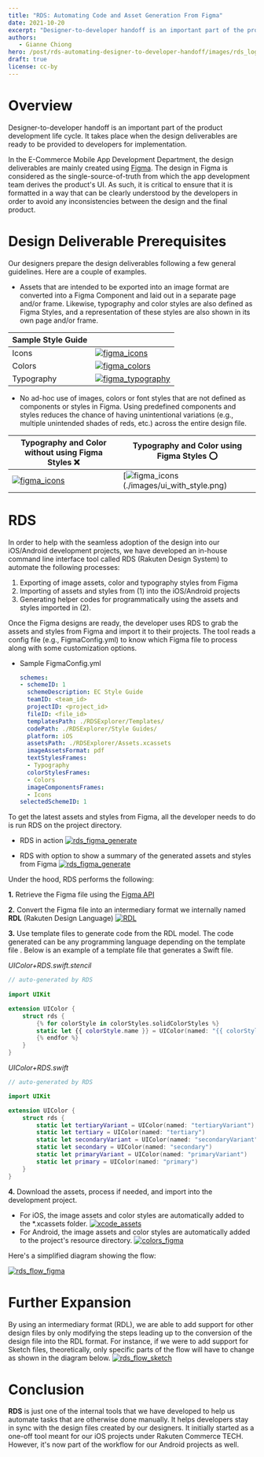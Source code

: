 ```yaml
---
title: "RDS: Automating Code and Asset Generation From Figma"
date: 2021-10-20
excerpt: "Designer-to-developer handoff is an important part of the product development life cycle. It takes place when the design deliverables are ready to be provided to developers for implementation."
authors:
   - Gianne Chiong
hero: /post/rds-automating-designer-to-developer-handoff/images/rds_logo.png
draft: true
license: cc-by
---
```


# Overview

Designer-to-developer handoff is an important part of the product development life cycle. It takes place when the design deliverables are ready to be provided to developers for implementation.

In the E-Commerce Mobile App Development Department, the design deliverables are mainly created using [Figma](https://www.figma.com). The design in Figma is considered as the single-source-of-truth from which the app development team derives the product's UI. As such, it is critical to ensure that it is formatted in a way that can be clearly understood by the developers in order to avoid any inconsistencies between the design and the final product.

# Design Deliverable Prerequisites

Our designers prepare the design deliverables following a few general guidelines. Here are a couple of examples.
- Assets that are intended to be exported into an image format are converted into a Figma Component and laid out in a separate page and/or frame. Likewise, typography and color styles are also defined as Figma Styles, and a representation of these styles are also shown in its own page and/or frame.

| Sample Style Guide |                                                              |
| ------------------ | ------------------------------------------------------------ |
| Icons              | [![figma_icons](./images/figma_icons.png)](./images/figma_icons.png) |
| Colors             | [![figma_colors](./images/figma_colors.png)](./images/figma_colors.png) |
| Typography         | [![figma_typography](./images/figma_typography.png)](./images/figma_typography.png) |

- No ad-hoc use of images, colors or font styles that are not defined as components or styles in Figma. Using predefined components and styles reduces the chance of having unintentional variations (e.g., multiple unintended shades of reds, etc.) across the entire design file.
  
| Typography and Color without using Figma Styles ❌ | Typography and Color using Figma Styles ⭕️ |
| -------------------------------------------------- | ----------------------------------------- |
| [![figma_icons](./images/ui_no_style.png)](./images/ui_no_style.png) | [![figma_icons](./images/ui_with_style.png)(./images/ui_with_style.png) |

# RDS

In order to help with the seamless adoption of the design into our iOS/Android development projects, we have developed an in-house command line interface tool called RDS (Rakuten Design System) to automate the following processes:

1. Exporting of image assets, color and typography styles from Figma
2. Importing of assets and styles from (1) into the iOS/Android projects
3. Generating helper codes for programmatically using the assets and styles imported in (2).

Once the Figma designs are ready, the developer uses RDS to grab the assets and styles from Figma and import it to their projects. The tool reads a config file (e.g., FigmaConfig.yml) to know which Figma file to process along with some customization options.
- Sample FigmaConfig.yml
  ```yaml
  schemes:
  - schemeID: 1
    schemeDescription: EC Style Guide
    teamID: <team_id>
    projectID: <project_id>
    fileID: <file_id>
    templatesPath: ./RDSExplorer/Templates/
    codePath: ./RDSExplorer/Style Guides/
    platform: iOS
    assetsPath: ./RDSExplorer/Assets.xcassets
    imageAssetsFormat: pdf
    textStylesFrames:
    - Typography
    colorStylesFrames:
    - Colors
    imageComponentsFrames:
    - Icons
  selectedSchemeID: 1
  ```

To get the latest assets and styles from Figma, all the developer needs to do is run RDS on the project directory.

- RDS in action
  [![rds_figma_generate](./images/rds_figma_generate.gif)](./images/automating-code-and-asset-generation-from/rds_figma_generate.gif)

- RDS with option to show a summary of the generated assets and styles from Figma
  [![rds_figma_generate](./images/rds_figma_generate_ss.png)](./images/automating-code-and-asset-generation-from/rds_figma_generate_ss.png)

Under the hood, RDS performs the following:

**1.** Retrieve the Figma file using the [Figma API](https://www.figma.com/developers/api#files-endpoints)

**2.** Convert the Figma file into an intermediary format we internally named **RDL** (Rakuten Design Language)
[![RDL](./images/RDL.jpg)](./images/automating-code-and-asset-generation-from/RDL.jpg)

**3.** Use template files to generate code from the RDL model. The code generated can be any programming language depending on the template file . Below is an example of a template file that generates a Swift file.

_UIColor+RDS.swift.stencil_
```swift
// auto-generated by RDS
    
import UIKit

extension UIColor {
    struct rds {
        {% for colorStyle in colorStyles.solidColorStyles %}
        static let {{ colorStyle.name }} = UIColor(named: "{{ colorStyle.name }}")
        {% endfor %}
    }
}
```

_UIColor+RDS.swift_
```swift
// auto-generated by RDS

import UIKit

extension UIColor {
    struct rds {
        static let tertiaryVariant = UIColor(named: "tertiaryVariant")
        static let tertiary = UIColor(named: "tertiary")
        static let secondaryVariant = UIColor(named: "secondaryVariant")
        static let secondary = UIColor(named: "secondary")
        static let primaryVariant = UIColor(named: "primaryVariant")
        static let primary = UIColor(named: "primary")
    }
}    
```

**4.** Download the assets, process if needed, and import into the development project.
  - For iOS, the image assets and color styles are automatically added to the *.xcassets folder.
  [![xcode_assets](./images/xcode_assets.png)](./images/automating-code-and-asset-generation-from/xcode_assets.png)
  - For Android, the image assets and color styles are automatically added to the project's resource directory.
  [![colors_figma](./images/colors_figma.png)](./images/automating-code-and-asset-generation-from/colors_figma.png)


Here's a simplified diagram showing the flow:

[![rds_flow_figma](./images/rds_flow_figma.png)](./images/automating-code-and-asset-generation-from/rds_flow_figma.png)

# Further Expansion

By using an intermediary format (RDL), we are able to add support for other design files by only modifying the steps leading up to the conversion of the design file into the RDL format. For instance, if we were to add support for Sketch files, theoretically, only specific parts of the flow will have to change as shown in the diagram below.
[![rds_flow_sketch](./images/rds_flow_sketch.png)](./images/automating-code-and-asset-generation-from/rds_flow_sketch.png)

# Conclusion

**RDS** is just one of the internal tools that we have developed to help us automate tasks that are otherwise done manually. It helps developers stay in sync with the design files created by our designers.
It initially started as a one-off tool meant for our iOS projects under Rakuten Commerce TECH. However, it's now part of the workflow for our Android projects as well.